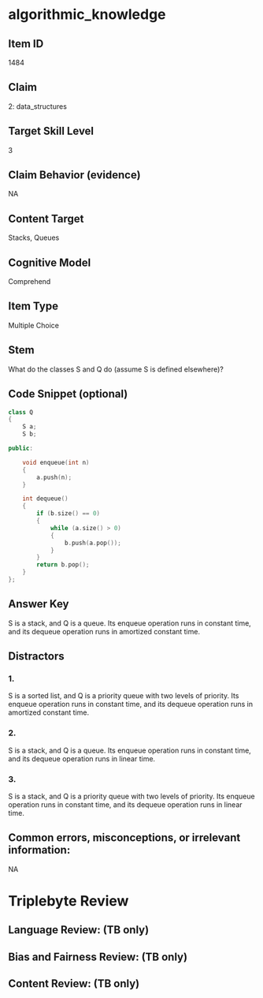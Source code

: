 # algorithmic_knowledge

## Item ID
1484

## Claim
2: data_structures

## Target Skill Level
3

## Claim Behavior (evidence)
NA

## Content Target
Stacks, Queues

## Cognitive Model
Comprehend

## Item Type
Multiple Choice

## Stem
What do the classes S and Q do (assume S is defined elsewhere)?

## Code Snippet (optional)
```cpp
class Q
{
    S a;
    S b;

public:

    void enqueue(int n)
    {
        a.push(n);
    }

    int dequeue()
    {
        if (b.size() == 0) 
        {
            while (a.size() > 0) 
            {
                b.push(a.pop());
            }
        }
        return b.pop();
    }
};
```

## Answer Key
S is a stack, and Q is a queue. Its enqueue operation runs in constant time, and its dequeue operation runs in amortized constant time.

## Distractors
### 1.
S is a sorted list, and Q is a priority queue with two levels of priority. Its enqueue operation runs in constant time, and its dequeue operation runs in amortized constant time.

### 2.
S is a stack, and Q is a queue. Its enqueue operation runs in constant time, and its dequeue operation runs in linear time.

### 3.
S is a stack, and Q is a priority queue with two levels of priority. Its enqueue operation runs in constant time, and its dequeue operation runs in linear time.

## Common errors, misconceptions, or irrelevant information:
NA

# Triplebyte Review

## Language Review: (TB only)

## Bias and Fairness Review: (TB only)

## Content Review: (TB only)
